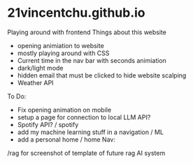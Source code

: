 # 21vincentchu.github.io
Playing around with frontend
Things about this website
- opening animiation to website
- mostly playing around with CSS
- Current time in the nav bar with seconds animiation
- dark/light mode
- hidden email that must be clicked to hide website scalping
- Weather API

To Do: 
- Fix opening animation on mobile
- setup a page for connection to local LLM API?
- Spotify API? / spotify
- add my machine learning stuff in a navigation / ML
- add a personal home / home
Nav:

/rag for screenshot of template of future rag AI system

